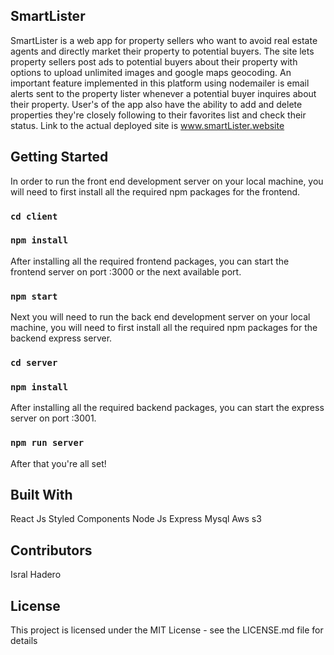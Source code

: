 ## SmartLister

SmartLister is a web app for property sellers who want to avoid real estate agents and directly market their property to potential buyers. The site lets property sellers post ads to potential buyers about their property with options to upload unlimited images and google maps geocoding. An important feature implemented in this platform using nodemailer is email alerts sent to the property lister whenever a potential buyer inquires about their property. User's of the app also have the ability to add and delete properties they're closely following to their favorites list and check their status. Link to the actual
deployed site is www.smartLister.website

## Getting Started

In order to run the front end development server on your local machine, you will need to first install all the required npm packages for the frontend.

### `cd client`

### `npm install`

After installing all the required frontend packages, you can start the frontend server on port :3000 or
the next available port.

### `npm start`

Next you will need to run the back end development server on your local machine, you will need to first
install all the required npm packages for the backend express server.

### `cd server`

### `npm install`

After installing all the required backend packages, you can start the express server on port :3001.

### `npm run server`

After that you're all set!

## Built With

React Js
Styled Components
Node Js
Express
Mysql
Aws s3

## Contributors

Isral Hadero

## License

This project is licensed under the MIT License - see the LICENSE.md file for details
